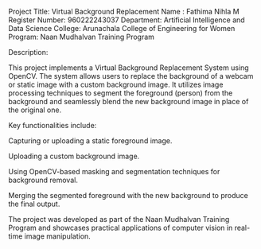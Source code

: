 Project Title: Virtual Background Replacement
Name : Fathima Nihla M 
Register Number: 960222243037
Department: Artificial Intelligence and Data Science
College: Arunachala College of Engineering for Women
Program: Naan Mudhalvan Training Program

Description:

This project implements a Virtual Background Replacement System using OpenCV. The system allows users to replace the background of a webcam or static image with a custom background image. It utilizes image processing techniques to segment the foreground (person) from the background and seamlessly blend the new background image in place of the original one.

Key functionalities include:

Capturing or uploading a static foreground image.

Uploading a custom background image.

Using OpenCV-based masking and segmentation techniques for background removal.

Merging the segmented foreground with the new background to produce the final output.


The project was developed as part of the Naan Mudhalvan Training Program and showcases practical applications of computer vision in real-time image manipulation.
